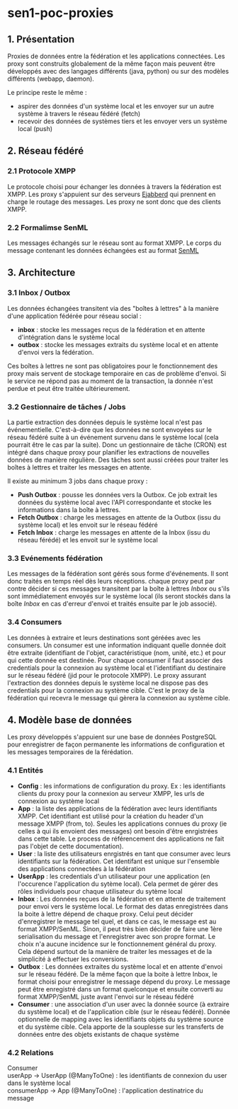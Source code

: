 # sen1-poc-proxies

## 1. Présentation

Proxies de données entre la fédération et les applications connectées. Les proxy
sont construits globalement de la même façon mais peuvent être développés avec des
langages différents (java, python) ou sur des modèles différents (webapp, daemon).

Le principe reste le même :
- aspirer des données d'un système local  et les envoyer sur un autre système à
travers le réseau fédéré (fetch)
- recevoir des données de systèmes tiers et les envoyer vers un système local (push)

## 2. Réseau fédéré

### 2.1 Protocole XMPP

Le protocole choisi pour échanger les données à travers la fédération est XMPP.
Les proxy s'appuient sur des serveurs [Ejabberd](https://www.ejabberd.im/) qui
prennent en charge le routage des messages. Les proxy ne sont donc que des clients
XMPP.

### 2.2 Formalimse SenML

Les messages échangés sur le réseau sont au format XMPP. Le corps du message
contenant les données échangées est au format [SenML](https://tools.ietf.org/html/draft-ietf-core-senml-16)

## 3. Architecture

### 3.1 Inbox / Outbox

Les données échangées transitent via des "boîtes à lettres" à la manière d'une
application fédérée pour réseau social :
- **inbox** : stocke les messages reçus de la fédération et en attente d'intégration
dans le système local
- **outbox** : stocke les messages extraits du système local et en attente d'envoi
vers la fédération.

Ces boîtes à lettres ne sont pas obligatoires pour le fonctionnement des proxy
mais servent de stockage temporaire en cas de problème d'envoi. Si le service ne
répond pas au moment de la transaction, la donnée n'est perdue et peut être traitée
ultérieurement.

### 3.2 Gestionnaire de tâches / Jobs

La partie extraction des données depuis le système local n'est pas événementielle.
C'est-à-dire que les données ne sont envoyées sur le réseau fédéré suite à un événement
survenu dans le système local (cela pourrait être le cas par la suite). Donc un
gestionnaire de tâche (CRON) est intégré dans chaque proxy pour planifier les extractions
de nouvelles données de manière régulière. Des tâches sont aussi créées pour traiter
les boîtes à lettres et traiter les messages en attente.

Il existe au minimum 3 jobs dans chaque proxy :
- **Push Outbox** : pousse les données vers la Outbox. Ce job extrait les données du
système local avec l'API correspondante et stocke les informations dans la boîte 
à lettres.
- **Fetch Outbox** : charge les messages en attente de la Outbox (issu du système local)
et les envoit sur le réseau fédéré
- **Fetch Inbox** : charge les messages en attente de la Inbox (issu du réseau férédé)
et les envoit sur le système local

### 3.3 Evénements fédération

Les messages de la fédération sont gérés sous forme d'événements. Il sont donc
traités en temps réel dès leurs réceptions. chaque proxy peut par contre décider
si ces messages transitent par la boîte à lettres _Inbox_ ou s'ils sont immédiatement
envoyés sur le système local (ils seront stockés dans la boîte _Inbox_ en cas 
d'erreur d'envoi et traités ensuite par le job associé).

### 3.4 Consumers

Les données à extraire et leurs destinations sont géréées avec les consumers. Un
consumer est une information indiquant quelle donnée doit être extraite (identifiant
de l'objet, caractéristique (nom, unité, etc.) et pour qui cette donnée est destinée.
Pour chaque consumer il faut associer des credentials pour la connexion au système local
et l'identifiant du destinaire sur le réseau fédéré (jid pour le protocole XMPP).
Le proxy assurant l'extraction des données depuis le système local ne dispose pas
des credentials pour la connexion au système cible. C'est le proxy de la fédération
qui recevra le message qui gèrera la connexion au système cible.

## 4. Modèle base de données

Les proxy développés s'appuient sur une base de données PostgreSQL pour enregistrer
de façon permanente les informations de configuration et les messages temporaires
de la férédation.

### 4.1 Entités

- **Config** : les informations de configuration du proxy. Ex : les identifiants 
clients du proxy pour la connexion au serveur XMPP, les urls de connexion au
système local
- **App** : la liste des applications de la fédération avec leurs identifiants XMPP.
Cet identifiant est utilisé pour la création du header d'un message XMPP (from, to).
Seules les applications connues du proxy (ie celles à qui ils envoient des messages)
ont besoin d'être enrgistrées dans cette table. Le process de référencement des
applications ne fait pas l'objet de cette documentation).
- **User** : la liste des utilisateurs enrgistrés en tant que consumer avec leurs
identifiants sur la fédération. Cet identifant est unique sur l'ensemble des
applications connectées à la fédération
- **UserApp** : les credentials d'un utilisateur pour une application (en l'occurence
l'application du sytème local). Cela permet de gérer des rôles individuels pour
chaque utilisateur du sytème local
- **Inbox** : Les données reçues de la fédération et en attente de traitement pour 
envoi vers le système local. Le format des datas enregistrées dans la boite à lettre
dépend de chaque proxy. Celui peut décider d'enregistrer le message tel quel,
et dans ce cas, le message est au format XMPP/SenML. Sinon, il peut très bien décider
de faire une 1ère serialisation du message et l'enregistrer avec son propre format.
Le choix n'a aucune incidence sur le fonctionnement général du proxy. Cela dépend
surtout de la manière de traiter les messages et de la simplicité à effectuer les
conversions.
- **Outbox** : Les données extraites du système local et en attente d'envoi sur le
réseau fédéré. De la même façon que la boite à lettre Inbox, le format choisi pour
enregistrer le message dépend du proxy. Le message peut être enregistré dans un 
format quelconque et ensuite converti au format XMPP/SenML juste avant l'envoi sur
le réseau fédéré
- **Consumer** : une association d'un user avec la donnée source (à extraire du
système local) et de l'application cible (sur le réseau fédéré). Donnée optionnelle
de mapping avec les identifiants objets du système source et du système cible.
Cela apporte de la souplesse sur les transferts de données entre des objets existants
de chaque système

### 4.2 Relations

Consumer  
    userApp -> UserApp (@ManyToOne) : les identifiants de connexion du user dans le système
  		local  
    consumerApp -> App (@ManyToOne) : l'application destinatrice du message


